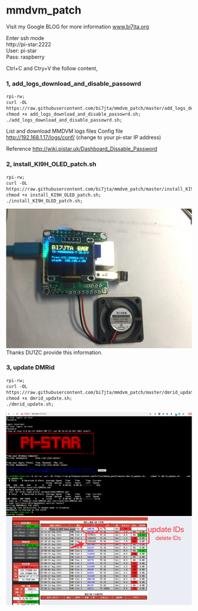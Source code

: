 # mmdvm_patch  
Visit my Google BLOG for more information www.bi7jta.org

Enter ssh mode  
http://pi-star:2222   
User:  pi-star   
Pass:  raspberry   

Ctrl+C and Ctry+V the follow content,      

### 1, add_logs_download_and_disable_passowrd  
```
rpi-rw;  
curl -OL https://raw.githubusercontent.com/bi7jta/mmdvm_patch/master/add_logs_download_and_disable_passowrd.sh;     
chmod +x add_logs_download_and_disable_passowrd.sh;     
./add_logs_download_and_disable_passowrd.sh;    
```
List and download MMDVM logs files Config file  
http://192.168.1.17/logs/conf/ (change to your pi-star IP address)  


Reference http://wiki.pistar.uk/Dashboard_Dissable_Password  

### 2, install_KI9H_OLED_patch.sh    

```
rpi-rw;
curl -OL https://raw.githubusercontent.com/bi7jta/mmdvm_patch/master/install_KI9H_OLED_patch.sh;   
chmod +x install_KI9H_OLED_patch.sh;   
./install_KI9H_OLED_patch.sh;  

```

![Image loading ...](/KI9H_OLED.JPG)     
Thanks DU1ZC provide this information.  


### 3, update DMRid    

```
rpi-rw;
curl -OL https://raw.githubusercontent.com/bi7jta/mmdvm_patch/master/dmrid_update.sh;   
chmod +x dmrid_update.sh;   
./dmrid_update.sh;  

```  
![Image loading ...](/updateDMRidsShell.png)   
![Image loading ...](/updateDMRids.png)  
